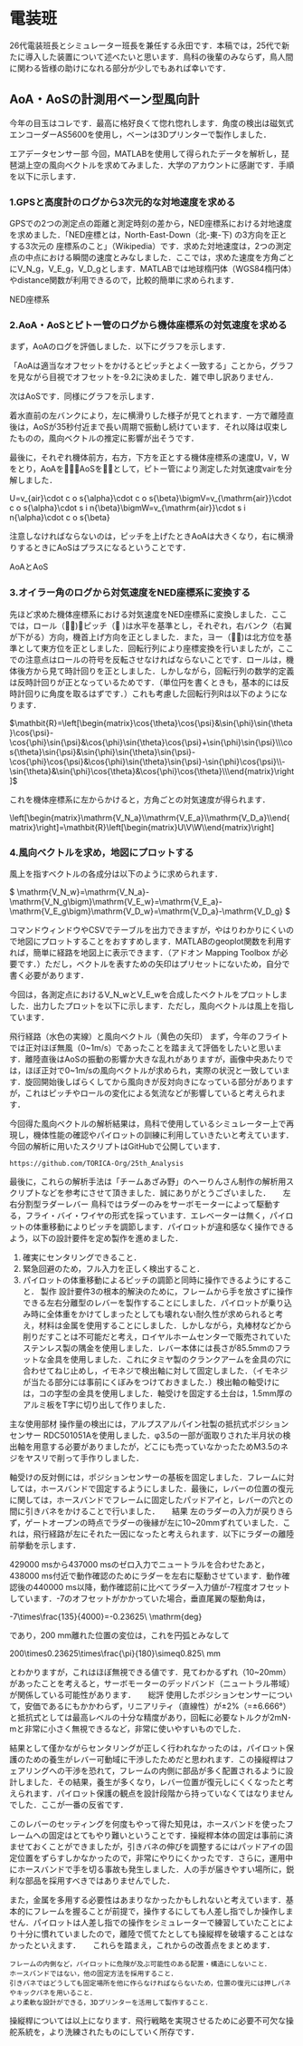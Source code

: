 # 電装班
26代電装班長とシミュレーター班長を兼任する永田です．本稿では，25代で新たに導入した装置について述べたいと思います．鳥科の後輩のみならず，鳥人間に関わる皆様の助けになれる部分が少しでもあれば幸いです．
## AoA・AoSの計測用ベーン型風向計
今年の目玉はコレです．最高に格好良くて惚れ惚れします．角度の検出は磁気式エンコーダーAS5600を使用し，ベーンは3Dプリンターで製作しました．
 
エアデータセンサー部
今回，MATLABを使用して得られたデータを解析し，琵琶湖上空の風向ベクトルを求めてみました．大学のアカウントに感謝です．手順を以下に示します．
###	1.GPSと高度計のログから3次元的な対地速度を求める
GPSでの2つの測定点の距離と測定時刻の差から，NED座標系における対地速度を求めました．「NED座標とは，North-East-Down（北-東-下) の3方向を正とする3次元の 座標系のこと」（Wikipedia）です．求めた対地速度は，2つの測定点の中点における瞬間の速度とみなしました．ここでは，求めた速度を方角ごとにV_N_g，V_E_g，V_D_gとします．MATLABでは地球楕円体（WGS84楕円体）やdistance関数が利用できるので，比較的簡単に求められます．
 
NED座標系
### 2.AoA・AoSとピトー管のログから機体座標系の対気速度を求める
まず，AoAのログを評価しました．以下にグラフを示します．

 

「AoAは適当なオフセットをかけるとピッチとよく一致する」ことから，グラフを見ながら目視でオフセットを-9.2に決めました．雑で申し訳ありません．

次はAoSです．同様にグラフを示します．

 

着水直前の左バンクにより，左に横滑りした様子が見てとれます．一方で離陸直後は，AoSが35秒付近まで長い周期で振動し続けています．それ以降は収束したものの，風向ベクトルの推定に影響が出そうです．

最後に，それぞれ機体前方，右方，下方を正とする機体座標系の速度U，V，Wをとり，AoAを，AoSをとして，ピトー管により測定した対気速度vairを分解しました．

U=v_{air}\cdot c o s{\alpha}\cdot c o s{\beta}\bigmV=v_{\mathrm{air}}\cdot c o s{\alpha}\cdot s i n{\beta}\bigmW=v_{\mathrm{air}}\cdot s i n{\alpha}\cdot c o s{\beta}

注意しなければならないのは，ピッチを上げたときAoAは大きくなり，右に横滑りするときにAoSはプラスになるということです．
 
AoAとAoS
### 3.オイラー角のログから対気速度をNED座標系に変換する
先ほど求めた機体座標系における対気速度をNED座標系に変換しました．ここでは，ロール（)，ピッチ（ )は水平を基準とし，それぞれ，右バンク（右翼が下がる）方向，機首上げ方向を正としました．また，ヨー（)は北方位を基準として東方位を正としました．回転行列により座標変換を行いましたが，ここでの注意点はロールの符号を反転させなければならないことです．ロールは，機体後方から見て時計回りを正としました．しかしながら，回転行列の数学的定義は反時計回りが正となっているためです．（単位円を書くときも，基本的には反時計回りに角度を取るはずです．）これも考慮した回転行列Rは以下のようになります．


$\mathbit{R}=\left[\begin{matrix}\cos{\theta}\cos{\psi}&\sin{\phi}\sin{\theta}\cos{\psi}-\cos{\phi}\sin{\psi}&\cos{\phi}\sin{\theta}\cos{\psi}+\sin{\phi}\sin{\psi}\\\cos{\theta}\sin{\psi}&\sin{\phi}\sin{\theta}\sin{\psi}-\cos{\phi}\cos{\psi}&\cos{\phi}\sin{\theta}\sin{\psi}-\sin{\phi}\cos{\psi}\\-\sin{\theta}&\sin{\phi}\cos{\theta}&\cos{\phi}\cos{\theta}\\\end{matrix}\right]$


これを機体座標系に左からかけると，方角ごとの対気速度が得られます．

\left[\begin{matrix}\mathrm{V_N_a}\\\mathrm{V_E_a}\\\mathrm{V_D_a}\\\end{matrix}\right]=\mathbit{R}\left[\begin{matrix}U\\V\\W\\\end{matrix}\right]

### 4.風向ベクトルを求め，地図にプロットする
風上を指すベクトルの各成分は以下のように求められます．

$
\mathrm{V_N_w}=\mathrm{V_N_a}-\mathrm{V_N_g\bigm}\mathrm{V_E_w}=\mathrm{V_E_a}-\mathrm{V_E_g\bigm}\mathrm{V_D_w}=\mathrm{V_D_a}-\mathrm{V_D_g}
$

コマンドウィンドウやCSVでテーブルを出力できますが，やはりわかりにくいので地図にプロットすることをおすすめします．MATLABのgeoplot関数を利用すれば，簡単に経路を地図上に表示できます．（アドオン Mapping Toolbox が必要です．）ただし，ベクトルを表すための矢印はプリセットにないため，自分で書く必要があります．

今回は，各測定点におけるV_N_wとV_E_wを合成したベクトルをプロットしました．出力したプロットを以下に示します．ただし，風向ベクトルは風上を指しています．
 
飛行経路（水色の実線）と風向ベクトル（黄色の矢印）
まず，今年のフライトでは正対ほぼ無風（0~1m/s）であったことを踏まえて評価をしたいと思います．離陸直後はAoSの振動の影響か大きな乱れがありますが，画像中央あたりでは，ほぼ正対で0~1m/sの風向ベクトルが求められ，実際の状況と一致しています．旋回開始後しばらくしてから風向きが反対向きになっている部分がありますが，これはピッチやロールの変化による気流などが影響していると考えられます．

今回得た風向ベクトルの解析結果は，鳥科で使用しているシミュレーター上で再現し，機体性能の確認やパイロットの訓練に利用していきたいと考えています．今回の解析に用いたスクリプトはGitHubで公開しています．

	https://github.com/TORICA-Org/25th_Analysis


最後に，これらの解析手法は「チームあざみ野」のへーりんさん制作の解析用スクリプトなどを参考にさせて頂きました．誠にありがとうございました．
 
左右分割型ラダーレバー
鳥科ではラダーのみをサーボモーターによって駆動する，フライ・バイ・ワイヤの形式を採っています．エレベーターは無く，パイロットの体重移動によりピッチを調節します．パイロットが違和感なく操作できるよう，以下の設計要件を定め製作を進めました．

1. 確実にセンタリングできること．
2. 緊急回避のため，フル入力を正しく検出すること．
3. パイロットの体重移動によるピッチの調節と同時に操作できるようにすること．
製作
設計要件3の根本的解決のために，フレームから手を放さずに操作できる左右分離型のレバーを製作することにしました．パイロットが乗り込み時に全体重をかけてしまったとしても壊れない耐久性が求められると考え，材料は金属を使用することにしました．しかしながら，丸棒材などから削りだすことは不可能だと考え，ロイヤルホームセンターで販売されていたステンレス製の隅金を使用しました．レバー本体には長さが85.5mmのフラットな金具を使用しました．これにタミヤ製のクランクアームを金具の穴に合わせてねじ止めし，イモネジで検出軸に対して固定しました．（イモネジが当たる部分には事前にくぼみをつけておきました．）検出軸の軸受けには，コの字型の金具を使用しました．軸受けを固定する土台は，1.5mm厚のアルミ板をT字に切り出して作りました．
 
主な使用部材
操作量の検出には，アルプスアルパイン社製の抵抗式ポジションセンサー RDC501051Aを使用しました．φ3.5の一部が面取りされた半月状の検出軸を用意する必要がありましたが，どこにも売っていなかったためM3.5のネジをヤスリで削って手作りしました．
 	 
軸受けの反対側には，ポジションセンサーの基板を固定しました．フレームに対しては，ホースバンドで固定するようにしました．最後に，レバーの位置の復元に関しては，ホースバンドでフレームに固定したパッドアイと，レバーの穴との間に引きバネをかけることで行いました．
 
結果
左のラダーの入力が戻りきらず，ゲートオープンの時点でラダーの後縁が左に10~20mmずれていました．これは，飛行経路が左にそれた一因になったと考えられます．以下にラダーの離陸前挙動を示します．
 
429000 msから437000 msのゼロ入力でニュートラルを合わせたあと，438000 ms付近で動作確認のためにラダーを左右に駆動させています．動作確認後の440000 ms以降，動作確認前に比べてラダー入力値が-7程度オフセットしています．-7のオフセットがかかっていた場合，垂直尾翼の駆動角は，

-7\times\frac{135}{4000}=-0.23625\ \mathrm{deg}

であり，200 mm離れた位置の変位は，これを円弧とみなして

200\times0.23625\times\frac{\pi}{180}\simeq0.825\ mm

とわかりますが，これはほぼ無視できる値です．見てわかるずれ（10~20mm）があったことを考えると，サーボモーターのデッドバンド（ニュートラル帯域）が関係している可能性があります．
 
総評
使用したポジションセンサーについて，安価であるにもかかわらず，リニアリティ（直線性）が±2%（=±6.666°）と抵抗式としては最高レベルの十分な精度があり，回転に必要なトルクが2mN･mと非常に小さく無視できるなど，非常に使いやすいものでした．

結果として僅かながらセンタリングが正しく行われなかったのは，パイロット保護のための養生がレバー可動域に干渉したためだと思われます．この操縦桿はフェアリングへの干渉を恐れて，フレームの内側に部品が多く配置されるように設計しました．その結果，養生が多くなり，レバー位置が復元しにくくなったと考えられます．パイロット保護の観点を設計段階から持っていなくてはなりませんでした．ここが一番の反省です．

このレバーのセッティングを何度もやって得た知見は，ホースバンドを使ったフレームへの固定はとてもやり難いということです．操縦桿本体の固定は事前に済ませておくことができましたが，引きバネの伸びを調整するにはパッドアイの固定位置をずらすしかなかったので，非常にやりにくかったです．さらに，運用中にホースバンドで手を切る事故も発生しました．人の手が届きやすい場所に，鋭利な部品を採用すべきではありませんでした．

また，金属を多用する必要性はあまりなかったかもしれないと考えています．基本的にフレームを握ることが前提で，操作するにしても人差し指でしか操作しません．パイロットは人差し指での操作をシミュレーターで練習していたことにより十分に慣れていましたので，離陸で慌てたとしても操縦桿を破壊することはなかったといえます．
 
これらを踏まえ，これからの改善点をまとめます．

	フレームの内側など，パイロットに危険が及ぶ可能性のある配置・構造にしないこと．
	ホースバンドではない，他の固定方法を採用すること．
	引きバネではどうしても固定場所を他に作らなければならないため，位置の復元には押しバネやキックバネを用いること．
	より柔軟な設計ができる，3Dプリンターを活用して製作すること．

操縦桿については以上になります．飛行戦略を実現させるために必要不可欠な操舵系統を，より洗練されたものにしていく所存です．

